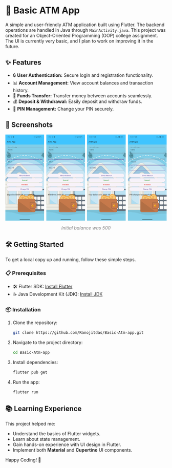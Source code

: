 # 🚀 Basic ATM App

A simple and user-friendly ATM application built using Flutter. The backend operations are handled in Java through `MainActivity.java`. This project was created for an Object-Oriented Programming (OOP) college assignment. The UI is currently very basic, and I plan to work on improving it in the future.

## ✨ Features

- 🔒 **User Authentication:** Secure login and registration functionality.
- 📊 **Account Management:** View account balances and transaction history.
- 💸 **Funds Transfer:** Transfer money between accounts seamlessly.
- 💰 **Deposit & Withdrawal:** Easily deposit and withdraw funds.
- 🔐 **PIN Management:** Change your PIN securely.

## 📸 Screenshots

<div style="display: flex; flex-wrap: wrap; justify-content: space-between;">
  <img src="atm app image 2.jpg" alt="UI Screen" style="width: 24%;">
  <img src="atm app image 4.jpg" alt="UI Screen" style="width: 24%;">
  <img src="atm app image 5.jpg" alt="UI Screen" style="width: 24%;">
  <img src="atm app image 6.jpg" alt="UI Screen" style="width: 24%;">
</div>

<p style="text-align: center; font-size: 14px; color: gray;"><i>Initial balance was 500</i></p>

## 🛠️ Getting Started

To get a local copy up and running, follow these simple steps.

### 📋 Prerequisites

- 🛠️ Flutter SDK: [Install Flutter](https://flutter.dev/docs/get-started/install)
- ☕ Java Development Kit (JDK): [Install JDK](https://www.oracle.com/java/technologies/javase-jdk11-downloads.html)

### 📦 Installation

1. Clone the repository:
   ```sh
   git clone https://github.com/Ranojitdas/Basic-Atm-app.git
   ```
2. Navigate to the project directory:
   ```sh
   cd Basic-Atm-app
   ```
3. Install dependencies:
   ```sh
   flutter pub get
   ```
4. Run the app:
   ```sh
   flutter run
   ```

## 📚 Learning Experience

This project helped me:

- Understand the basics of Flutter widgets.
- Learn about state management.
- Gain hands-on experience with UI design in Flutter.
- Implement both **Material** and **Cupertino** UI components.

Happy Coding! 🎉
